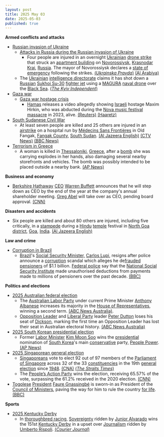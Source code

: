```yaml
---
layout: post
title: 2025 May 03
date: 2025-05-03
published: true
---
```



**Armed conflicts and attacks**

* [Russian invasion of Ukraine](https://en.wikipedia.org/wiki/Russian_invasion_of_Ukraine "Russian invasion of Ukraine")
  + [Attacks in Russia during the Russian invasion of Ukraine](https://en.wikipedia.org/wiki/Attacks_in_Russia_during_the_Russian_invasion_of_Ukraine "Attacks in Russia during the Russian invasion of Ukraine")
    - Four people are injured in an overnight [Ukrainian](https://en.wikipedia.org/wiki/Ukrainian_Armed_Forces "Ukrainian Armed Forces") [drone strike](https://en.wikipedia.org/wiki/Drone_warfare "Drone warfare") that struck an [apartment building](https://en.wikipedia.org/wiki/Apartment_building "Apartment building") on [Novorossiysk](https://en.wikipedia.org/wiki/Novorossiysk "Novorossiysk"), [Krasnodar Krai](https://en.wikipedia.org/wiki/Krasnodar_Krai "Krasnodar Krai"), [Russia](https://en.wikipedia.org/wiki/Russia "Russia"). The mayor of Novorossiysk declares a [state of emergency](https://en.wikipedia.org/wiki/State_of_emergency "State of emergency") following the strikes. [(*Ukrainska Pravda*)](https://www.pravda.com.ua/eng/news/2025/05/3/7510394/) [(Al Arabiya)](https://english.alarabiya.net/News/world/2025/05/03/russia-declares-state-of-emergency-at-port-after-ukrainian-drone-attack-on-novorossiysk)
  + The [Ukrainian](https://en.wikipedia.org/wiki/Ukraine "Ukraine") [intelligence directorate](https://en.wikipedia.org/wiki/Main_Directorate_of_Intelligence_%28Ukraine%29 "Main Directorate of Intelligence (Ukraine)") claims it has shot down a [Russian](https://en.wikipedia.org/wiki/Russian_Armed_Forces "Russian Armed Forces") [Sukhoi Su-30](https://en.wikipedia.org/wiki/Sukhoi_Su-30 "Sukhoi Su-30") [fighter jet](https://en.wikipedia.org/wiki/Fighter_jet "Fighter jet") using a [MAGURA](https://en.wikipedia.org/wiki/MAGURA_V5 "MAGURA V5") [naval drone](https://en.wikipedia.org/wiki/Unmanned_surface_vehicle "Unmanned surface vehicle") over the [Black Sea](https://en.wikipedia.org/wiki/Black_Sea "Black Sea"). [(*The Kyiv Independent*)](https://kyivindependent.com/ukrainian-intelligence-says-sea-drone-downs-russian-fighter-jet-in-world-first-strike/)
* [Gaza war](https://en.wikipedia.org/wiki/Gaza_war "Gaza war")
  + [Gaza war hostage crisis](https://en.wikipedia.org/wiki/Gaza_war_hostage_crisis "Gaza war hostage crisis")
    - [Hamas](https://en.wikipedia.org/wiki/Hamas "Hamas") releases a video allegedly showing [Israeli](https://en.wikipedia.org/wiki/Israel "Israel") hostage Maxim Hirkin, who was abducted during the [Nova music festival massacre](https://en.wikipedia.org/wiki/Nova_music_festival_massacre "Nova music festival massacre") in 2023, alive. [(Reuters)](https://www.reuters.com/world/middle-east/hamas-releases-video-man-identified-gaza-hostage-2025-05-03/) [(Haaretz)](https://www.haaretz.com/israel-news/2025-05-03/ty-article/.premium/hamas-releases-second-video-of-hostage-maxim-herkin-from-gaza-captivity/00000196-96e6-d19a-abfe-96f7b4110000)
* [South Sudanese Civil War](https://en.wikipedia.org/wiki/South_Sudanese_Civil_War "South Sudanese Civil War")
  + At least seven people are killed and 25 others are injured in an [airstrike](https://en.wikipedia.org/wiki/Airstrike "Airstrike") on a hospital run by [Médecins Sans Frontières](https://en.wikipedia.org/wiki/M%C3%A9decins_Sans_Fronti%C3%A8res "Médecins Sans Frontières") in Old Fangak, [Fangak County](https://en.wikipedia.org/wiki/Fangak_County "Fangak County"), [South Sudan](https://en.wikipedia.org/wiki/South_Sudan "South Sudan"). [(Al Jazeera English)](https://www.aljazeera.com/news/2025/5/3/at-least-seven-killed-in-south-sudan-hospital-bombing-msf) [(CTV News)](https://www.ctvnews.ca/world/article/attack-on-hospital-run-by-doctors-without-borders-leaves-at-least-4-dead-in-south-sudan/) [(BBC News)](https://www.bbc.com/news/articles/cm2536m9r2eo)
* [Terrorism in Greece](https://en.wikipedia.org/wiki/Terrorism_in_Greece "Terrorism in Greece")
  + A woman is killed in [Thessaloniki](https://en.wikipedia.org/wiki/Thessaloniki "Thessaloniki"), [Greece](https://en.wikipedia.org/wiki/Greece "Greece"), after a [bomb](https://en.wikipedia.org/wiki/Improvised_explosive_device "Improvised explosive device") she was carrying explodes in her hands, also damaging several nearby storefronts and vehicles. The bomb was possibly intended to be placed outside a nearby bank. [(AP News)](https://apnews.com/article/thessaloniki-greece-bomb-explosion-4f7ff92f66cb2405e347f3b7e304a622)

**Business and economy**

* [Berkshire Hathaway](https://en.wikipedia.org/wiki/Berkshire_Hathaway "Berkshire Hathaway") [CEO](https://en.wikipedia.org/wiki/CEO "CEO") [Warren Buffett](https://en.wikipedia.org/wiki/Warren_Buffett "Warren Buffett") announces that he will step down as CEO by the end of the year at the company's annual shareholder meeting. [Greg Abel](https://en.wikipedia.org/wiki/Greg_Abel "Greg Abel") will take over as CEO, pending board approval. [(CNN)](https://edition.cnn.com/2025/05/03/business/warren-buffett-berkshire-hathaway-meeting)

**Disasters and accidents**

* Six people are killed and about 80 others are injured, including five critically, in a [stampede](https://en.wikipedia.org/wiki/Stampede "Stampede") during a [Hindu](https://en.wikipedia.org/wiki/Hinduism "Hinduism") [temple](https://en.wikipedia.org/wiki/Hindu_temple "Hindu temple") festival in [North Goa district](https://en.wikipedia.org/wiki/North_Goa_district "North Goa district"), [Goa](https://en.wikipedia.org/wiki/Goa "Goa"), [India](https://en.wikipedia.org/wiki/India "India"). [(Al Jazeera English)](https://www.aljazeera.com/news/2025/5/3/crowd-crush-at-temple-in-indias-goa-kills-6-injures-dozens)

**Law and crime**

* [Corruption in Brazil](https://en.wikipedia.org/wiki/Corruption_in_Brazil "Corruption in Brazil")
  + [Brazil](https://en.wikipedia.org/wiki/Brazil "Brazil")'s [Social Security Minister,](https://en.wikipedia.org/wiki/Ministry_of_Social_Security_%28Brazil%29 "Ministry of Social Security (Brazil)") [Carlos Lupi](https://en.wikipedia.org/wiki/Carlos_Lupi "Carlos Lupi"), resigns after police announce a [corruption](https://en.wikipedia.org/wiki/Corruption "Corruption") scandal which alleges he de[frauded](https://en.wikipedia.org/wiki/Fraud "Fraud") [pensioners](https://en.wikipedia.org/wiki/Pensioner "Pensioner") of $1.1 billion. [Federal police](https://en.wikipedia.org/wiki/Federal_Police_of_Brazil "Federal Police of Brazil") say that the [National Social Security Institute](https://en.wikipedia.org/wiki/National_Social_Security_Institute "National Social Security Institute") made unauthorised deductions from payments made to millions of pensioners over the past decade. [(BBC)](https://www.bbc.com/news/articles/c0jz0wwgz95o)

**Politics and elections**

* [2025 Australian federal election](https://en.wikipedia.org/wiki/2025_Australian_federal_election "2025 Australian federal election")
  + The [Australian Labor Party](https://en.wikipedia.org/wiki/Australian_Labor_Party "Australian Labor Party") under current Prime Minister [Anthony Albanese](https://en.wikipedia.org/wiki/Anthony_Albanese "Anthony Albanese") increases its majority in the [House of Representatives](https://en.wikipedia.org/wiki/House_of_Representatives_%28Australia%29 "House of Representatives (Australia)"), winning a second term. [(ABC News Australia)](https://www.abc.net.au/news/2025-05-03/federal-election-night-2025-who-is-winning/105239714).
  + [Opposition Leader](https://en.wikipedia.org/wiki/Leader_of_the_Opposition_%28Australia%29 "Leader of the Opposition (Australia)") and [Liberal Party](https://en.wikipedia.org/wiki/Liberal_Party_of_Australia "Liberal Party of Australia") leader [Peter Dutton](https://en.wikipedia.org/wiki/Peter_Dutton "Peter Dutton") loses his seat of [Dickson](https://en.wikipedia.org/wiki/Division_of_Dickson "Division of Dickson"), marking the first time an Opposition Leader has lost their seat in Australian electoral history. [(ABC News Australia)](https://www.abc.net.au/news/2025-05-03/federal-election-night-2025-who-is-winning/105239714)
* [2025 South Korean presidential election](https://en.wikipedia.org/wiki/2025_South_Korean_presidential_election "2025 South Korean presidential election")
  + Former [Labor Minister](https://en.wikipedia.org/wiki/Ministry_of_Employment_and_Labor "Ministry of Employment and Labor") [Kim Moon Soo](https://en.wikipedia.org/wiki/Kim_Moon-soo_%28politician%29 "Kim Moon-soo (politician)") wins the [presidential](https://en.wikipedia.org/wiki/President_of_South_Korea "President of South Korea") nomination of [South Korea](https://en.wikipedia.org/wiki/South_Korea "South Korea")'s main [conservative](https://en.wikipedia.org/wiki/Conservatism_in_South_Korea "Conservatism in South Korea") party, [People Power](https://en.wikipedia.org/wiki/People_Power_Party_%28South_Korea%29 "People Power Party (South Korea)"). [(AP News)](https://apnews.com/article/south-korea-election-conservative-party-nominated-kim-moon-503473489b9daeb3785ab3ff9d5dee8e)
* [2025 Singaporean general election](https://en.wikipedia.org/wiki/2025_Singaporean_general_election "2025 Singaporean general election")
  + [Singaporeans](https://en.wikipedia.org/wiki/Singaporeans "Singaporeans") vote to elect 92 out of 97 members of the [Parliament of Singapore](https://en.wikipedia.org/wiki/Parliament_of_Singapore "Parliament of Singapore") across 32 of the 33 [constituencies](https://en.wikipedia.org/wiki/Constituencies_of_Singapore "Constituencies of Singapore") in the 19th [general election](https://en.wikipedia.org/wiki/General_election "General election") since [1948](https://en.wikipedia.org/wiki/1948_Singaporean_general_election "1948 Singaporean general election"). [(CNA)](https://www.channelnewsasia.com/singapore/ge2025-polling-day-vote-general-election-5104111) [(*The Straits Times*)](https://www.straitstimes.com/singapore/politics/singaporeans-head-to-the-polls-in-pm-wongs-first-election-as-leader)
  + The [People’s Action Party](https://en.wikipedia.org/wiki/People%E2%80%99s_Action_Party "People’s Action Party") wins the election, receiving 65.57% of the vote, surpassing the 61.2% received in the 2020 election. [(CNN)](https://edition.cnn.com/2025/05/03/asia/singapore-ruling-party-election-win-intl-hnk)
* [Togolese](https://en.wikipedia.org/wiki/Togo "Togo") [President](https://en.wikipedia.org/wiki/President_of_Togo "President of Togo") [Faure Gnassingbé](https://en.wikipedia.org/wiki/Faure_Gnassingb%C3%A9 "Faure Gnassingbé") is sworn-in as President of the [Council of Ministers](https://en.wikipedia.org/wiki/Council_of_Ministers_of_Togo "Council of Ministers of Togo"), paving the way for him to rule the country [for life](https://en.wikipedia.org/wiki/President_for_life "President for life"). [(BBC)](https://www.bbc.com/news/articles/cgjl9l9z7zjo)

**Sports**

* [2025 Kentucky Derby](https://en.wikipedia.org/wiki/2025_Kentucky_Derby "2025 Kentucky Derby")
  + In [thoroughbred racing](https://en.wikipedia.org/wiki/Thoroughbred_racing "Thoroughbred racing"), [Sovereignty](https://en.wikipedia.org/wiki/Sovereignty_%28horse%29 "Sovereignty (horse)") ridden by [Junior Alvarado](https://en.wikipedia.org/wiki/Junior_Alvarado "Junior Alvarado") wins the 151st [Kentucky Derby](https://en.wikipedia.org/wiki/Kentucky_Derby "Kentucky Derby") in a upset over [Journalism](https://en.wikipedia.org/wiki/Journalism_%28horse%29 "Journalism (horse)") ridden by [Umberto Rispoli](https://en.wikipedia.org/wiki/Umberto_Rispoli "Umberto Rispoli"). [(*Courier Journal*)](https://www.courier-journal.com/story/sports/horses/kentucky-derby/2025/05/03/sovereignty-pedigree-kentucky-derby-winner-horse-bio/79511749007/)

